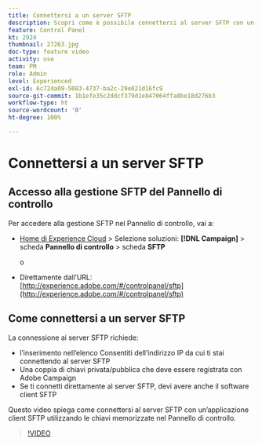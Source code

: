 ```yaml
---
title: Connettersi a un server SFTP
description: Scopri come è possibile connettersi al server SFTP con un’applicazione client SFTP utilizzando le chiavi memorizzate nel Pannello di controllo.
feature: Control Panel
kt: 2924
thumbnail: 27263.jpg
doc-type: feature video
activity: use
team: PM
role: Admin
level: Experienced
exl-id: 6c724a09-5083-4737-ba2c-29e021d16fc9
source-git-commit: 1b1efe35c2ddcf379d1e847064ffa8be18d276b3
workflow-type: ht
source-wordcount: '0'
ht-degree: 100%

---
```


# Connettersi a un server SFTP

## Accesso alla gestione SFTP del Pannello di controllo

Per accedere alla gestione SFTP nel Pannello di controllo, vai a:

* [Home di Experience Cloud](https://experience.adobe.com/#/home) > Selezione soluzioni: **[!DNL Campaign]** > scheda **Pannello di controllo** > scheda **SFTP**

   o
* Direttamente dall’URL: [http://experience.adobe.com/#/controlpanel/sftp](http://experience.adobe.com/#/controlpanel/sftp)

## Come connettersi a un server SFTP

La connessione ai server SFTP richiede:

* l’inserimento nell’elenco Consentiti dell’indirizzo IP da cui ti stai connettendo al server SFTP
* Una coppia di chiavi privata/pubblica che deve essere registrata con Adobe Campaign
* Se ti connetti direttamente al server SFTP, devi avere anche il software client SFTP

Questo video spiega come connettersi al server SFTP con un’applicazione client SFTP utilizzando le chiavi memorizzate nel Pannello di controllo.

>[!VIDEO](https://video.tv.adobe.com/v/27263?quality=12&learn=0n)
